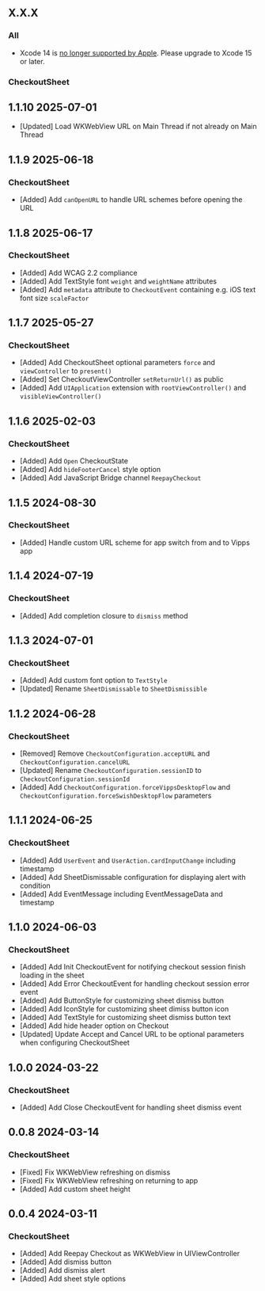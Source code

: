 ## X.X.X

### All

- Xcode 14 is [no longer supported by Apple](https://developer.apple.com/news/upcoming-requirements/). Please upgrade to Xcode 15 or later.

### CheckoutSheet

## 1.1.10 2025-07-01

- [Updated] Load WKWebView URL on Main Thread if not already on Main Thread

## 1.1.9 2025-06-18

### CheckoutSheet

- [Added] Add `canOpenURL` to handle URL schemes before opening the URL

## 1.1.8 2025-06-17

### CheckoutSheet

- [Added] Add WCAG 2.2 compliance
- [Added] Add TextStyle font `weight` and `weightName` attributes
- [Added] Add `metadata` attribute to `CheckoutEvent` containing e.g. iOS text font size `scaleFactor`

## 1.1.7 2025-05-27

### CheckoutSheet

- [Added] Add CheckoutSheet optional parameters `force` and `viewController` to `present()`
- [Added] Set CheckoutViewController `setReturnUrl()` as public
- [Added] Add `UIApplication` extension with `rootViewController()` and `visibleViewController()`

## 1.1.6 2025-02-03

### CheckoutSheet

- [Added] Add `Open` CheckoutState
- [Added] Add `hideFooterCancel` style option
- [Added] Add JavaScript Bridge channel `ReepayCheckout`

## 1.1.5 2024-08-30

### CheckoutSheet

- [Added] Handle custom URL scheme for app switch from and to Vipps app

## 1.1.4 2024-07-19

### CheckoutSheet

- [Added] Add completion closure to `dismiss` method

## 1.1.3 2024-07-01

### CheckoutSheet

- [Added] Add custom font option to `TextStyle`
- [Updated] Rename `SheetDismissable` to `SheetDismissible`

## 1.1.2 2024-06-28

### CheckoutSheet

- [Removed] Remove `CheckoutConfiguration.acceptURL` and `CheckoutConfiguration.cancelURL`
- [Updated] Rename `CheckoutConfiguration.sessionID` to `CheckoutConfiguration.sessionId`
- [Added] Add `CheckoutConfiguration.forceVippsDesktopFlow` and `CheckoutConfiguration.forceSwishDesktopFlow` parameters

## 1.1.1 2024-06-25

### CheckoutSheet

- [Added] Add `UserEvent` and `UserAction.cardInputChange` including timestamp
- [Added] Add SheetDismissable configuration for displaying alert with condition
- [Added] Add EventMessage including EventMessageData and timestamp

## 1.1.0 2024-06-03

### CheckoutSheet

- [Added] Add Init CheckoutEvent for notifying checkout session finish loading in the sheet
- [Added] Add Error CheckoutEvent for handling checkout session error event
- [Added] Add ButtonStyle for customizing sheet dismiss button
- [Added] Add IconStyle for customizing sheet dimiss button icon
- [Added] Add TextStyle for customizing sheet dismiss button text
- [Added] Add hide header option on Checkout
- [Updated] Update Accept and Cancel URL to be optional parameters when configuring CheckoutSheet

## 1.0.0 2024-03-22

### CheckoutSheet

- [Added] Add Close CheckoutEvent for handling sheet dismiss event

## 0.0.8 2024-03-14

### CheckoutSheet

- [Fixed] Fix WKWebView refreshing on dismiss
- [Fixed] Fix WKWebView refreshing on returning to app
- [Added] Add custom sheet height

## 0.0.4 2024-03-11

### CheckoutSheet

- [Added] Add Reepay Checkout as WKWebView in UIViewController
- [Added] Add dismiss button
- [Added] Add dismiss alert
- [Added] Add sheet style options

